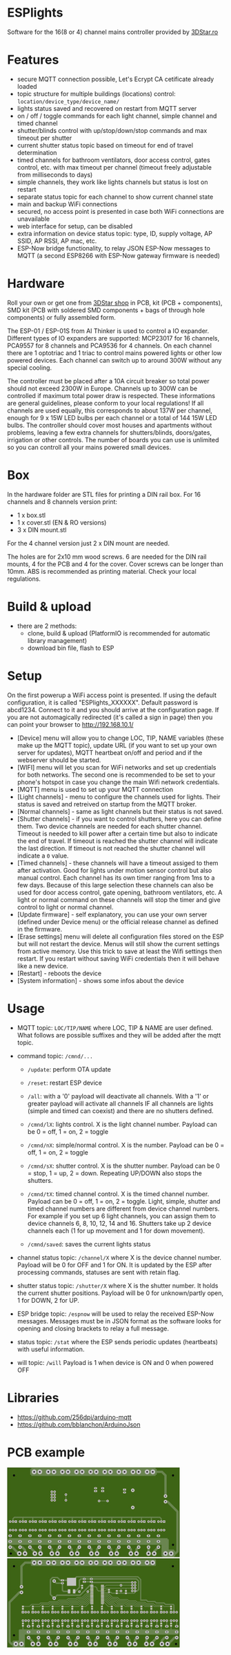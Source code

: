 # ESPlights
Software for the 16(8 or 4) channel mains controller provided by <a href="https://3dstar.ro/proiecte/esplights">3DStar.ro</a>

# Features
- secure MQTT connection possible, Let's Ecrypt CA cetificate already loaded
- topic structure for multiple buildings (locations) control: <code>location/device_type/device_name/</code>
- lights status saved and recovered on restart from MQTT server
- on / off / toggle commands for each light channel, simple channel and timed channel
- shutter/blinds control with up/stop/down/stop commands and max timeout per shutter
- current shutter status topic based on timeout for end of travel determination
- timed channels for bathroom ventilators, door access control, gates control, etc. with max timeout per channel (timeout freely adjustable from milliseconds to days)
- simple channels, they work like lights channels but status is lost on restart
- separate status topic for each channel to show current channel state
- main and backup WiFi connections
- secured, no access point is presented in case both WiFi connections are unavailable
- web interface for setup, can be disabled
- extra information on device status topic: type, ID, supply voltage, AP SSID, AP RSSI, AP mac, etc.
- ESP-Now bridge functionality, to relay JSON ESP-Now messages to MQTT (a second ESP8266 with ESP-Now gateway firmware is needed)



# Hardware
Roll your own or get one from <a href="https://3dstar.ro/proiecte/esplights">3DStar shop</a> in PCB, kit (PCB + components), SMD kit (PCB with soldered SMD components + bags of through hole components) or fully assembled form.

The ESP-01 / ESP-01S from AI Thinker is used to control a IO expander. Different types of IO expanders are supported: MCP23017 for 16 channels, PCA9557 for 8 channels and PCA9536 for 4 channels. On each channel there are 1 optotriac and 1 triac to control mains powered lights or other low powered devices. Each channel can switch up to around 300W without any special cooling.

The controller must be placed after a 10A circuit breaker so total power should not exceed 2300W in Europe. Channels up to 300W can be controlled if maximum total power draw is respected. These informations are general guidelines, please conform to your local regulations!
If all channels are used equally, this corresponds to about 137W per channel, enough for 9 x 15W LED bulbs per each channel or a total of 144 15W LED bulbs.
The controller should cover most houses and apartments without problems, leaving a few extra channels for shutters/blinds, doors/gates, irrigation or other controls.
The number of boards you can use is unlimited so you can controll all your mains powered small devices.

# Box
In the hardware folder are STL files for printing a DIN rail box.
For 16 channels and 8 channels version print:
- 1 x box.stl
- 1 x cover.stl (EN & RO versions)
- 3 x DIN mount.stl

For the 4 channel version just 2 x DIN mount are needed.

The holes are for 2x10 mm wood screws. 6 are needed for the DIN rail mounts, 4 for the PCB and 4 for the cover. Cover screws can be longer than 10mm.
ABS is recommended as printing material. Check your local regulations.


# Build & upload
- there are 2 methods:
    - clone, build & upload (PlatformIO is recommended for automatic library management)
    - download bin file, flash to ESP

# Setup
On the first powerup a WiFi access point is presented. If using the default configuration, it is called "ESPlights_XXXXXX". Default password is abcd1234. Connect to it and you should arrive at the configuration page. If you are not automagically redirected (it's called a sign in page) then you can point your browser to http://192.168.10.1/

- [Device] menu will allow you to change LOC, TIP, NAME variables (these make up the MQTT topic), update URL (if you want to set up your own server for updates), MQTT heartbeat on/off and period and if the webserver should be started.
- [WIFI] menu will let you scan for WiFi networks and set up credentials for both networks. The second one is recommended to be set to your phone's hotspot in case you change the main Wifi network credentials.
- [MQTT] menu is used to set up your MQTT connection
- [Light channels] - menu to configure the channels used for lights. Their status is saved and retreived on startup from the MQTT broker.
- [Normal channels] - same as light channels but their status is not saved.
- [Shutter channels] - if you want to control shutters, here you can define them. Two device channels are needed for each shutter channel. Timeout is needed to kill power after a certain time but also to indicate the end of travel. If timeout is reached the shutter channel will indicate the last direction. If timeout is not reached the shutter channel will indicate a <code>0</code> value.
- [Timed channels] - these channels will have a timeout assiged to them after activation. Good for lights under motion sensor control but also manual control. Each channel has its own timer ranging from 1ms to a few days. Because of this large selection these channels can also be used for door access control, gate opening, bathroom ventilators, etc. A light or normal command on these channels will stop the timer and give control to light or normal channel.
- [Update firmware] - self explanatory, you can use your own server (defined under Device menu) or the official release channel as defined in the firmware.
- [Erase settings] menu will delete all configuration files stored on the ESP but will not restart the device. Menus will still show the current settings from active memory. Use this trick to save at least the Wifi settings then restart. If you restart without saving WiFi credentials then it will behave like a new device.
- [Restart] - reboots the device
- [System information] - shows some infos about the device

# Usage
- MQTT topic: <code>LOC/TIP/NAME</code> where LOC, TIP & NAME are user defined. What follows are possible suffixes and they will be added after the mqtt topic.
- command topic: <code>/cmnd/...</code>
    - <code>/update</code>: perform OTA update
    - <code>/reset</code>: restart ESP device
    - <code>/all</code>: with a '0' payload will deactivate all channels. With a '1' or greater payload will activate all channels IF all channels are lights (simple and timed can coexist) and there are no shutters defined.
        
    - <code>/cmnd/lX</code>: lights control. X is the light channel number. Payload can be 0 = off, 1 = on, 2 = toggle
    - <code>/cmnd/nX</code>: simple/normal control. X is the number. Payload can be 0 = off, 1 = on, 2 = toggle
    - <code>/cmnd/sX</code>: shutter control. X is the shutter number. Payload can be 0 = stop, 1 = up, 2 = down. Repeating UP/DOWN also stops the shutters.
    - <code>/cmnd/tX</code>: timed channel control. X is the timed channel number. Payload can be 0 = off, 1 = on, 2 = toggle.
    Light, simple, shutter and timed channel numbers are different from device channel numbers. For example if you set up 6 light channels, you can assign them to device channels 6, 8, 10, 12, 14 and 16. Shutters take up 2 device channels each (1 for up movement and 1 for down movement).
    - <code>/cmnd/saved</code>: saves the current lights status

- channel status topic: <code>/channel/X</code> where X is the device channel number. Payload will be 0 for OFF and 1 for ON. It is updated by the ESP after processing commands, statuses are sent with retain flag.
- shutter status topic: <code>/shutter/X</code> where X is the shutter number. It holds the current shutter positions. Payload will be 0 for unknown/partly open, 1 for DOWN, 2 for UP.
- ESP bridge topic: <code>/espnow</code> will be used to relay the received ESP-Now messages. Messages must be in JSON format as the software looks for opening and closing brackets to relay a full message.

- status topic: <code>/stat</code> where the ESP sends periodic updates (heartbeats) with useful information.
- will topic: <code>/will</code> Payload is 1 when device is ON and 0 when powered OFF

# Libraries
- https://github.com/256dpi/arduino-mqtt
- https://github.com/bblanchon/ArduinoJson

# PCB example
<img src="https://github.com/cctweaker/esplights/blob/master/Hardware/ESPlights v1.0 top example.jpg?raw=true">
<img src="https://github.com/cctweaker/esplights/blob/master/Hardware/ESPlights v1.0 bottom example.jpg?raw=true">